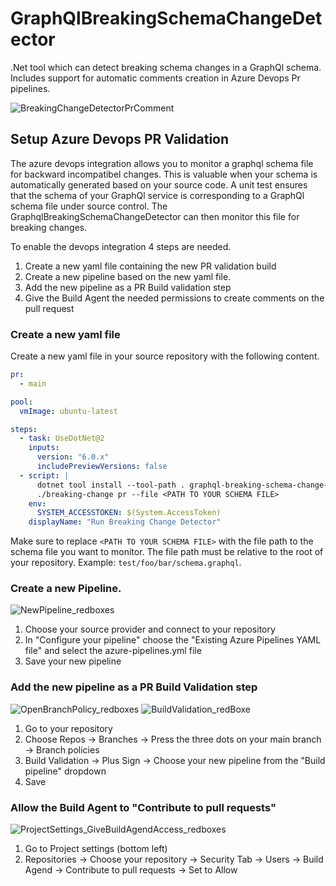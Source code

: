 # GraphQlBreakingSchemaChangeDetector
.Net tool which can detect breaking schema changes in a GraphQl schema.  
Includes support for automatic comments creation in Azure Devops Pr pipelines.

![BreakingChangeDetectorPrComment](https://user-images.githubusercontent.com/11144100/156728254-8897d42b-3440-44f4-aed5-63daa65dad0f.png)

## Setup Azure Devops PR Validation

The azure devops integration allows you to monitor a graphql schema file for backward incompatibel changes.
This is valuable when your schema is automatically generated based on your source code.
A unit test ensures that the schema of your GraphQl service is corresponding to a GraphQl schema file under source control.
The GraphqlBreakingSchemaChangeDetector can then monitor this file for breaking changes.

To enable the devops integration 4 steps are needed.

1. Create a new yaml file containing the new PR validation build
2. Create a new pipeline based on the new yaml file.
3. Add the new pipeline as a PR Build validation step
4. Give the Build Agent the needed permissions to create comments on the pull request

### Create a new yaml file 
Create a new yaml file in your source repository with the following content.
```yml
pr:
  - main

pool:
  vmImage: ubuntu-latest

steps:
  - task: UseDotNet@2
    inputs:
      version: "6.0.x"
      includePreviewVersions: false
  - script: |
      dotnet tool install --tool-path . graphql-breaking-schema-change-detector
      ./breaking-change pr --file <PATH TO YOUR SCHEMA FILE>
    env:
      SYSTEM_ACCESSTOKEN: $(System.AccessToken)
    displayName: "Run Breaking Change Detector"
```
Make sure to replace `<PATH TO YOUR SCHEMA FILE>` with the file path to the schema file you want to monitor. 
The file path must be relative to the root of your repository. Example: `test/foo/bar/schema.graphql`.


### Create a new Pipeline.
![NewPipeline_redboxes](https://user-images.githubusercontent.com/11144100/156795002-5121c270-557b-4b96-9e70-b9e6b95b701d.png)
  
1. Choose your source provider and connect to your repository
2. In "Configure your pipeline" choose the "Existing Azure Pipelines YAML file" and select the azure-pipelines.yml file
3. Save your new pipeline

### Add the new pipeline as a PR Build Validation step
![OpenBranchPolicy_redboxes](https://user-images.githubusercontent.com/11144100/156795141-a8b3b244-498e-4f3f-b628-3ed745159a45.png)
![BuildValidation_redBoxe](https://user-images.githubusercontent.com/11144100/156795179-6a448bc4-9989-4107-843b-f295032c12cd.png)
1. Go to your repository
2. Choose Repos -> Branches -> Press the three dots on your main branch -> Branch policies
3. Build Validation -> Plus Sign -> Choose your new pipeline from the "Build pipeline" dropdown
4. Save

### Allow the Build Agent to "Contribute to pull requests"
![ProjectSettings_GiveBuildAgendAccess_redboxes](https://user-images.githubusercontent.com/11144100/156795271-a39bc8c2-d93a-4f31-b349-b0d878db7ea7.png)
  
1. Go to Project settings (bottom left)
2. Repositories -> Choose your repository -> Security Tab -> Users -> Build Agend -> Contribute to pull requests -> Set to Allow

